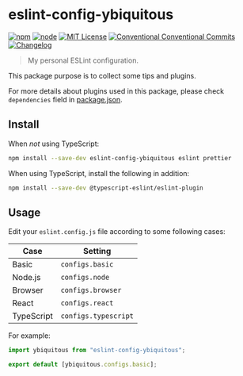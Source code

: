 # eslint-config-ybiquitous

[![npm](https://img.shields.io/npm/v/eslint-config-ybiquitous.svg)](https://www.npmjs.com/package/eslint-config-ybiquitous)
[![node](https://img.shields.io/node/v/eslint-config-ybiquitous.svg)](https://github.com/ybiquitous/eslint-config-ybiquitous)
[![MIT License](https://img.shields.io/github/license/ybiquitous/ybiq.svg)](LICENSE)
[![Conventional Conventional Commits](https://img.shields.io/badge/Conventional%20Commits-1.0.0-yellow.svg)](https://conventionalcommits.org)
[![Changelog](https://img.shields.io/badge/changelog-here-blue.svg)](CHANGELOG.md)

> My personal ESLint configuration.

This package purpose is to collect some tips and plugins.

For more details about plugins used in this package,
please check `dependencies` field in [package.json](package.json).

## Install

When _not_ using TypeScript:

```sh
npm install --save-dev eslint-config-ybiquitous eslint prettier
```

When using TypeScript, install the following in addition:

```sh
npm install --save-dev @typescript-eslint/eslint-plugin
```

## Usage

Edit your `eslint.config.js` file according to some following cases:

| Case       | Setting              |
| ---------- | -------------------- |
| Basic      | `configs.basic`      |
| Node.js    | `configs.node`       |
| Browser    | `configs.browser`    |
| React      | `configs.react`      |
| TypeScript | `configs.typescript` |

For example:

```js
import ybiquitous from "eslint-config-ybiquitous";

export default [ybiquitous.configs.basic];
```
